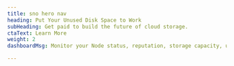 ```yaml
---
title: sno hero nav
heading: Put Your Unused Disk Space to Work
subHeading: Get paid to build the future of cloud storage.
ctaText: Learn More
weight: 2
dashboardMsg: Monitor your Node status, reputation, storage capacity, uptime and audit checks.

---
```

